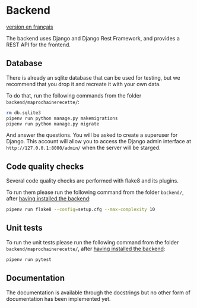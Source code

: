 # Backend

[version en français](README.md)

The backend uses Django and Django Rest Framework, and provides a REST API for the frontend.

## Database

There is already an sqlite database that can be used for testing, but we recommend that you drop it and recreate it with your own data.

To do that, run the following commands from the folder `backend/maprochainerecette/`:

```bash
rm db.sqlite3
pipenv run python manage.py makemigrations
pipenv run python manage.py migrate
```

And answer the questions. You will be asked to create a superuser for Django. This account will allow you to access the Django admin interface at `http://127.0.0.1:8000/admin/` when the server will be starged.

## Code quality checks

Several code quality checks are performed with flake8 and its plugins.

To run them please run the following command from the folder `backend/`, after [having installed the backend](../README_en.md#backend):

```bash
pipenv run flake8 --config=setup.cfg --max-complexity 10
```

## Unit tests

To run the unit tests please run the following command from the folder `backend/maprochainerecette/`, after [having installed the backend](../README_en.md#backend):

```bash
pipenv run pytest
```

## Documentation

The documentation is available through the docstrings but no other form of documentation has been implemented yet.
